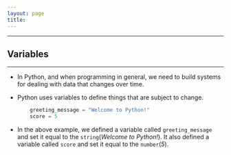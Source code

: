 ```yaml
---
layout: page
title:
---
```

***

## Variables

***

- In Python, and when programming in general, we need to build systems for dealing with data that changes over time.

- Python uses variables to define things that are subject to change.

    ```python
        greeting_message = "Welcome to Python!"
        score = 5
    ```

- In the above example, we defined a variable called `greeting_message` and set it equal to the `string`(_Welcome to Python!_). It also defined a variable called `score` and set it equal to the `number`(_5_).
